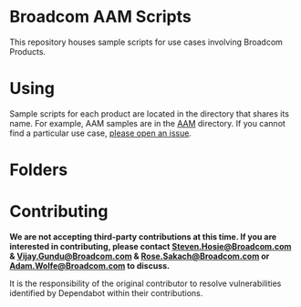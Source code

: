 # Broadcom AAM Scripts
This repository houses sample scripts for use cases involving Broadcom Products.

# Using
Sample scripts for each product are located in the directory that shares its name. For example, AAM samples are in the [AAM](AAM) directory. If you cannot find a particular use case, [please open an issue](https://github.com/BroadcomMFD/broadcom-product-scripts/issues/new).

# Folders
 

# Contributing
**We are not accepting third-party contributions at this time. If you are interested in contributing, please contact Steven.Hosie@Broadcom.com & Vijay.Gundu@Broadcom.com & Rose.Sakach@Broadcom.com or Adam.Wolfe@Broadcom.com to discuss.**

It is the responsibility of the original contributor to resolve vulnerabilities identified by Dependabot within their contributions.
